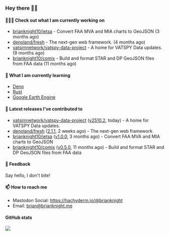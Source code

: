 ### Hey there 👋🏻

#### 👷🏻‍♂️ Check out what I am currently working on

- [brianknight10/jetsa](https://github.com/brianknight10/jetsa) - Convert FAA MVA and MIA charts to GeoJSON (3 months ago)
- [denoland/fresh](https://github.com/denoland/fresh) - The next-gen web framework. (4 months ago)
- [vatsimnetwork/vatspy-data-project](https://github.com/vatsimnetwork/vatspy-data-project) - A home for VATSPY Data updates. (9 months ago)
- [brianknight10/comix](https://github.com/brianknight10/comix) - Build and format STAR and DP GeoJSON files from FAA data (11 months ago)

#### 🌱 What I am currently learning
- [Deno](https://deno.land/)
- [Rust](https://www.rust-lang.org/)
- [Google Earth Engine](https://earthengine.google.com/)

#### 🔭 Latest releases I've contributed to

- [vatsimnetwork/vatspy-data-project](https://github.com/vatsimnetwork/vatspy-data-project) ([v2510.2](https://github.com/vatsimnetwork/vatspy-data-project/releases/tag/v2510.2), today) - A home for VATSPY Data updates.
- [denoland/fresh](https://github.com/denoland/fresh) ([2.1.1](https://github.com/denoland/fresh/releases/tag/2.1.1), 2 weeks ago) - The next-gen web framework.
- [brianknight10/jetsa](https://github.com/brianknight10/jetsa) ([v1.0.0](https://github.com/brianknight10/jetsa/releases/tag/v1.0.0), 3 months ago) - Convert FAA MVA and MIA charts to GeoJSON
- [brianknight10/comix](https://github.com/brianknight10/comix) ([v0.5.0](https://github.com/brianknight10/comix/releases/tag/v0.5.0), 11 months ago) - Build and format STAR and DP GeoJSON files from FAA data

#### 💬 Feedback

Say hello, I don't bite!

#### 📫 How to reach me

- Mastodon Social: <a rel="me" href="https://hachyderm.io/@brianknight">https://hachyderm.io/@brianknight</a>
- Email: brian@brianknight.me

#### GitHub stats

![](https://github-profile-summary-cards.vercel.app/api/cards/profile-details?username=brianknight10&theme=github)